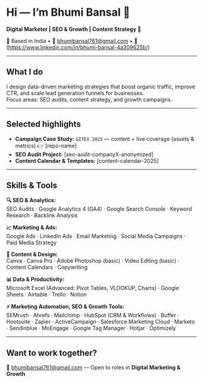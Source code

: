 # Hi — I’m Bhumi Bansal 👋
**Digital Marketer | SEO & Growth | Content Strategy 🚀**

📍 Based in India • 📧 bhumibansal761@gmail.com • 🔗 (https://www.linkedin.com/in/bhumi-bansal-4a309625b/)

---

## What I do
I design data-driven marketing strategies that boost organic traffic, improve CTR, and scale lead generation funnels for businesses.  
Focus areas: SEO audits, content strategy, and growth campaigns.  

---

## Selected highlights
- **Campaign Case Study:** `GITEX 2025` — content + live coverage (assets & metrics) 👉 [repo-name]  
- **SEO Audit Project:** [seo-audit-companyX-anonymized]  
- **Content Calendar & Templates:** [content-calendar-2025]  

---

## Skills & Tools
**🔍 SEO & Analytics:**  
SEO Audits · Google Analytics 4 (GA4) · Google Search Console · Keyword Research · Backlink Analysis  

**📈 Marketing & Ads:**  
Google Ads · LinkedIn Ads · Email Marketing · Social Media Campaigns · Paid Media Strategy  

**🎨 Content & Design:**  
Canva · Canva Pro · Adobe Photoshop (basic) · Video Editing (basic) · Content Calendars · Copywriting  

**📊 Data & Productivity:**  
Microsoft Excel (Advanced: Pivot Tables, VLOOKUP, Charts) · Google Sheets · Airtable · Trello · Notion  

**⚡ Marketing Automation, SEO & Growth Tools:**  
SEMrush · Ahrefs · Mailchimp · HubSpot (CRM & Workflows) · Buffer · Hootsuite · Zapier · ActiveCampaign · Salesforce Marketing Cloud · Marketo · Sendinblue · MoEngage · Google Tag Manager · Hotjar · Optimizely  

---

## Want to work together?
📩 bhumibansal761@gmail.com — Open to roles in **Digital Marketing & Growth**
